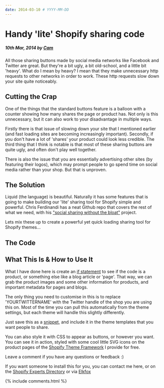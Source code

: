 ```yaml
---
date: 2014-03-10 # YYYY-MM-DD
---
```


# Handy 'lite' Shopify sharing code

##### 10th Mar, 2014 by [Cam][1]

All those sharing buttons made by social media networks like Facebook and Twitter are great. But they're a bit ugly, a bit old-school, and a little bit 'heavy'. What do I mean by heavy? I mean that they make unnecessary http requests to other networks in order to work. These http requests slow down your site quite noticeably.

## Cutting the Crap

One of the things that the standard buttons feature is a balloon with a counter showing how many shares the page or product has. Not only is this unnecessary, but it can also work to your disadvantage in multiple ways.

Firstly there is that issue of slowing down your site that I mentioned earlier (and fast loading sites are becoming increasingly important). Secondly, if you don't have a lot of 'shares' your product could look less credible. The third thing that I think is notable is that most of these sharing buttons are quite ugly, and often don't play well together.

There is also the issue that you are essentially advertising other sites (by featuring their logos), which may prompt people to go spend time on social media rather than your shop. But that is unproven.

## The Solution

Liquid (the language) is beautiful. Naturally it has some features that is going to make building our 'lite' sharing tool for Shopify simple and powerful. Chris Ferdinandi has a neat Github repo that covers the rest of what we need, with his ["social sharing without the bloat"][2] project.

Lets mix these up to create a powerful yet quick loading sharing tool for Shopify themes...

## The Code

<script src="https://gist.github.com/Cam/15c72aa5017c57d05fbebd328a04bfc4.js"></script>

## What This Is & How to Use It

What I have done here is create an [if statement][3] to see if the code is a product, or something else like a blog article or 'page'. That way, we can grab the product images and some other information for products, and important metadata for pages and blogs.

The only thing you need to customise in this is to replace 'YOURTWITTERNAME' with the Twitter handle of the shop you are using this on. Most of the time you can pull this automatically from the theme settings, but each theme will handle this slightly differently.

Just save this as a [snippet][4], and include it in the theme templates that you want people to share.

You can also style it with CSS to appear as buttons, or however you want. You can see it in action, styled with some cool little SVG icons on the product pages of the [Shopify Theme Framework][5] I provide for free.

Leave a comment if you have any questions or feedback :)

If you want someone to install this for you, you can contact me here, or on the [Shopify Experts Directory][6] or via [Elkfox][7]

[1]: https://plus.google.com/+CamGould?rel=author
[2]: https://cferdinandi.github.io/social-sharing/
[3]: https://docs.shopify.com/themes/liquid-basics/logic#if
[4]: https://docs.shopify.com/themes/theme-templates/snippets
[5]: https://theme-framework.myshopify.com/collections/frontpage/products/demo-product-1
[6]: https://experts.shopify.com/elkfox "Elkfox Shopify Experts"
[7]: https://elkfox.com "Elkfox Shopify Experts"

{% include comments.html %}
